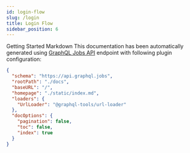 ```yaml
---
id: login-flow
slug: /login
title: Login Flow
sidebar_position: 6
---
```


Getting Started Markdown
This documentation has been automatically generated using [GraphQL Jobs API](https://api.graphql.jobs) endpoint with following plugin configuration:

```json title="graphql-markdown.config.js"
{
  "schema": "https://api.graphql.jobs",
  "rootPath": "./docs",
  "baseURL": "/",
  "homepage": "./static/index.md",
  "loaders": {
    "UrlLoader": "@graphql-tools/url-loader"
  },
  "docOptions": {
    "pagination": false,
    "toc": false,
    "index": true
  }
}